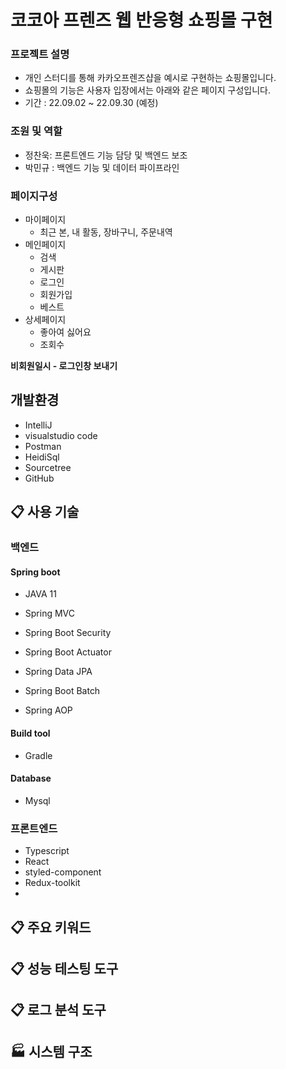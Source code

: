 # 코코아 프렌즈 웹 반응형 쇼핑몰 구현

### 프로젝트 설명

- 개인 스터디를 통해 카카오프렌즈샵을 예시로 구현하는 쇼핑몰입니다.
- 쇼핑몰의 기능은 사용자 입장에서는 아래와 같은 페이지 구성입니다.
- 기간 : 22.09.02 ~ 22.09.30 (예정)

### 조원 및 역할
 - 정찬욱: 프론트엔드 기능 담당 및 백엔드 보조
 - 박민규 : 백엔드 기능 및 데이터 파이프라인
 
### 페이지구성

- 마이페이지
  - 최근 본, 내 활동, 장바구니, 주문내역
- 메인페이지
  - 검색
  - 게시판
  - 로그인
  - 회원가입
  - 베스트
- 상세페이지
  - 좋아여 싫어요
  - 조회수

**비회원일시 - 로그인창 보내기**



##  개발환경

- IntelliJ
- visualstudio code
- Postman
- HeidiSql
- Sourcetree
- GitHub

## 📋 사용 기술

### 백엔드

#### Spring boot

- JAVA 11

- Spring MVC

- Spring Boot Security

- Spring Boot Actuator

- Spring Data JPA

- Spring Boot Batch

- Spring AOP

  

#### Build tool

- Gradle

#### Database

- Mysql



### 프론트엔드

- Typescript
- React
- styled-component
- Redux-toolkit
- 

## 📋 주요 키워드



## 📋 성능 테스팅 도구



## 📋 로그 분석 도구



## 🏭 시스템 구조
